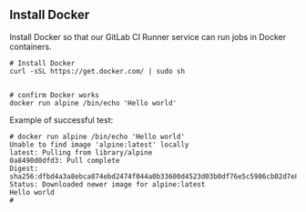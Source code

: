 ## Install Docker

Install Docker so that our GitLab CI Runner service can run jobs in Docker containers.


```shell_session
# Install Docker
curl -sSL https://get.docker.com/ | sudo sh


# confirm Docker works
docker run alpine /bin/echo 'Hello world'
```

Example of successful test:

```shell_session
# docker run alpine /bin/echo 'Hello world'
Unable to find image 'alpine:latest' locally
latest: Pulling from library/alpine
0a8490d0dfd3: Pull complete
Digest: sha256:dfbd4a3a8ebca874ebd2474f044a0b33600d4523d03b0df76e5c5986cb02d7e8
Status: Downloaded newer image for alpine:latest
Hello world
#
```
